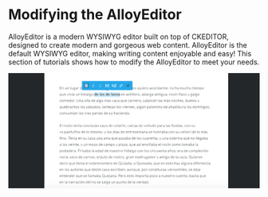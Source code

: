 # Modifying the AlloyEditor [](id=modifying-the-alloyeditor)

AlloyEditor is a modern WYSIWYG editor built on top of CKEDITOR, designed to 
create modern and gorgeous web content. AlloyEditor is the default WYSIWYG 
editor, making writing content enjoyable and easy! This section of tutorials 
shows how to modify the AlloyEditor to meet your needs. 

![Figure 1: AlloyEditor is the new WYSIWYG editor by default, built on top of CKEditor.](../../../images/alloyeditor-website.png)